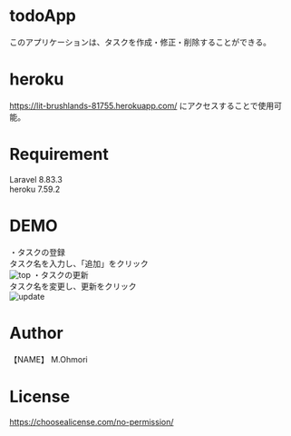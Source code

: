 # todoApp
このアプリケーションは、タスクを作成・修正・削除することができる。

# heroku
https://lit-brushlands-81755.herokuapp.com/
にアクセスすることで使用可能。

# Requirement
Laravel 8.83.3  
heroku 7.59.2  

# DEMO
・タスクの登録  
タスク名を入力し、「追加」をクリック  
![top](https://user-images.githubusercontent.com/90172942/157363633-53ecb5a9-fdb3-4d40-8d79-b9855d3b4818.png)
・タスクの更新  
タスク名を変更し、更新をクリック  
![update](https://user-images.githubusercontent.com/90172942/157363660-b7800a75-3b8a-4078-a87e-e7d6bcba3486.png)

# Author
【NAME】 M.Ohmori  

# License  
https://choosealicense.com/no-permission/

